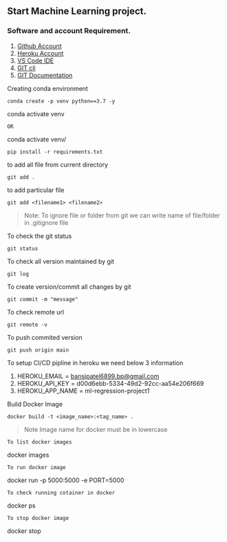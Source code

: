 ## Start Machine Learning project.

### Software and account Requirement.

1. [Github Account](https://github.com)
2. [Heroku Account](https://dashboard.heroku.com/login)
3. [VS Code IDE](https://code.visualstudio.com/download)
4. [GIT cli](https://git-scm.com/downloads)
5. [GIT Documentation](https://git-scm.com/docs/gittutorial)

Creating conda environment
```
conda create -p venv python==3.7 -y
```
conda activate venv
```
OR
```
conda activate venv/
```
pip install -r requirements.txt
```
to add all file from current directory
```
git add .
```
to add particular file
```
git add <filename1> <filename2>
```
>Note: To ignore file or folder from git we can write name of file/folder in .gitignore file

To check the git status
```
git status
```
To check all version maintained by git
```
git log
```
To create version/commit all changes by git
```
git commit -m "message"
```
To check remote url
```
git remote -v
```
To push commited version
```
git push origin main
```
To setup CI/CD pipline in heroku we need below 3 information

1. HEROKU_EMAIL = bansipatel6899.bp@gmail.com
2. HEROKU_API_KEY = d00d6ebb-5334-49d2-92cc-aa54e206f669
3. HEROKU_APP_NAME = ml-regression-project1


Build Docker Image
```
docker build -t <image_name>:<tag_name> .
```
>Note Image name for docker must be in lowercase

```
To list docker images
```
docker images
```
To run docker image
```
docker run -p 5000:5000 -e PORT=5000 <image ID>
```
To check running cotainer in docker
```
docker ps
```
To stop docker image
```
docker stop <container id>
```